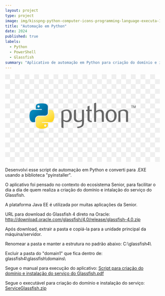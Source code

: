 ```yaml
---
layout: project
type: project
image: img/kisspng-python-computer-icons-programming-language-executa-1713885634631.png
title: "Automação em Python"
date: 2024
published: true
labels:
  - Python
  - PowerShell
  - Glassfish
summary: "Aplicativo de automação em Python para criação do domínio e instalação do serviço do Glassfish"
---
```


<img class="img-fluid" src="../img/python.png">

Desenvolvi esse script de automação em Python e converti para .EXE usando a biblioteca "pyinstaller".

O aplicativo foi pensado no contexto do ecosistema Senior, para facilitar o dia a dia de quem realiza a criação do domínio e intalação do serviço do Glassfish.

A plataforma Java EE é utilizada por muitas aplicações da Senior.

URL para download do Glassfish 4 direto na Oracle:
http://download.oracle.com/glassfish/4.0/release/glassfish-4.0.zip

Após download, extrair a pasta e copiá-la para a unidade principal da máquina/servidor.

Renomear a pasta e manter a estrutura no padrão abaixo:
C:\glassfish4\

Excluir a pasta do "domain1" que fica dentro de:
glassfish4\glassfish\domains\

Segue o manual para execução do aplicativo:
[Script para criação do domínio e instalação do serviço do Glassfish.pdf](https://github.com/user-attachments/files/16870176/Script.para.criacao.do.dominio.e.instalacao.do.servico.do.Glassfish.pdf)

Segue o executável para criação do domínio e instalação do serviço:
[ServiceGlassfish.zip](https://github.com/user-attachments/files/16861661/ServiceGlassfish.zip)
